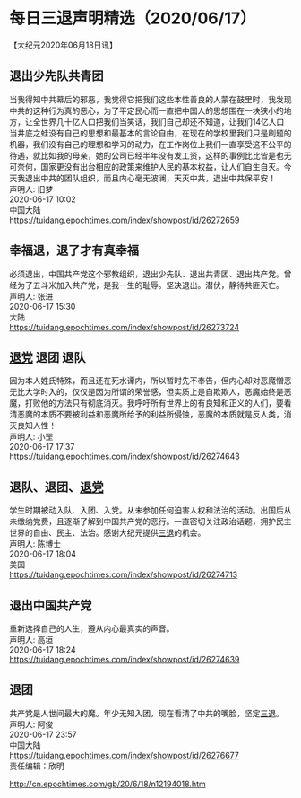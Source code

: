 # 每日三退声明精选（2020/06/17）
  
  
【大纪元2020年06月18日讯】  
## 退出少先队共青团  
当我得知中共幕后的邪恶，我觉得它把我们这些本性善良的人蒙在鼓里时，我发现中共的这种行为真的恶心，为了平定民心而一直把中国人的思想围在一块狭小的地方，让全世界几十亿人口把我们当笑话，我们自己却还不知道，让我们14亿人口当井底之蛙没有自己的思想和最基本的言论自由，在现在的学校里我们只是刷题的机器，我们没有自己的理想和学习的动力，在工作岗位上我们一直享受这不公平的待遇，就比如我的母亲，她的公司已经半年没有发工资，这样的事例比比皆是也无可奈何，国家更没有出台相应的政策来维护人民的基本权益，让人们自生自灭。今天我退出中共的团队组织，而且内心毫无波澜，天灭中共，退出中共保平安！  
声明人: 旧梦  
2020-06-17 10:02  
中国大陆  
https://tuidang.epochtimes.com/index/showpost/id/26272659  
## 幸福退，退了才有真幸福  
必须退出，中国共产党这个邪教组织，退出少先队、退出共青团、退出共产党。曾经为了五斗米加入共产党，是我一生的耻辱。坚决退出。潜伏，静待共匪灭亡。  
声明人: 张进  
2020-06-17 15:30  
大陆  
https://tuidang.epochtimes.com/index/showpost/id/26273724  
## <a href="http://cn.epochtimes.com/gb/tag/%E9%80%80%E5%85%9A.html">退党</a> 退团 退队  
因为本人姓氏特殊，而且还在死水谭内，所以暂时先不奉告，但内心却对恶魔憎恶无比大学时入的，仅仅是因为所谓的荣誉感，但实质上是自欺欺人，恶魔始终是恶魔，打败他的方法只有彻底消灭。我呼吁所有世界上的有良知和正义的人们，要看清恶魔的本质不要被利益和恶魔所给予的利益所侵蚀，恶魔的本质就是反人类，消灭良知人性！  
声明人: 小罡  
2020-06-17 17:37  
https://tuidang.epochtimes.com/index/showpost/id/26274643  
## 退队、退团、<a href="http://cn.epochtimes.com/gb/tag/%E9%80%80%E5%85%9A.html">退党</a>  
学生时期被动入队、入团、入党。从未参加任何迫害人权和法治的活动。出国后从未缴纳党费，且逐渐了解到中国共产党的恶行。一直密切关注政治话题，拥护民主世界的自由、民主、法治。感谢大纪元提供<a href="http://cn.epochtimes.com/gb/tag/%E4%B8%89%E9%80%80.html">三退</a>的机会。  
声明人: 陈博士  
2020-06-17 18:04  
美国  
https://tuidang.epochtimes.com/index/showpost/id/26274713  
## 退出中国共产党  
重新选择自己的人生，遵从内心最真实的声音。  
声明人: 高垣  
2020-06-17 18:24  
https://tuidang.epochtimes.com/index/showpost/id/26274639  
## 退团  
共产党是人世间最大的魔。年少无知入团，现在看清了中共的嘴脸，坚定<a href="http://cn.epochtimes.com/gb/tag/%E4%B8%89%E9%80%80.html">三退</a>。  
声明人: 阿俊  
2020-06-17 23:57  
中国大陆  
https://tuidang.epochtimes.com/index/showpost/id/26276677  
责任编辑：欣明  
  
  
  
http://cn.epochtimes.com/gb/20/6/18/n12194018.htm
